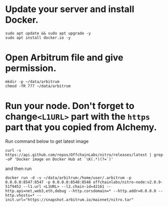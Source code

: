 # Update your server and install Docker.

```
sudo apt update && sudo apt upgrade -y
sudo apt install docker.io -y
```

# Open Arbitrum file and give permission.

```
mkdir -p ~/data/arbitrum
chmod -fR 777 ~/data/arbitrum
```

# Run your node. Don't forget to change`<L1URL>` part with the `https` part that you copied from Alchemy.
Run command below to get latest image
```shell
curl -s https://api.github.com/repos/OffchainLabs/nitro/releases/latest | grep -oP 'Docker image on Docker Hub at `\K(.*)(?=`)'
```

and then run
```shell
docker run -d -v ~/data/arbitrum:/home/user/.arbitrum -p 0.0.0.0:8547:8547 -p 0.0.0.0:8548:8548 offchainlabs/nitro-node:v2.0.9-51f9452 --l1.url <L1URL> --l2.chain-id=42161 --http.api=net,web3,eth,debug --http.corsdomain=* --http.addr=0.0.0.0 --http.vhosts=* --init.url="https://snapshot.arbitrum.io/mainnet/nitro.tar"
```

